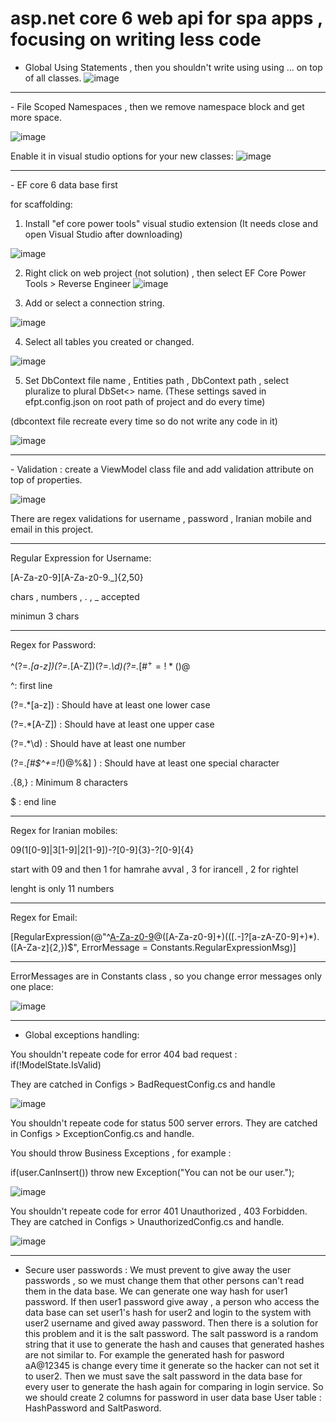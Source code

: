 # asp.net core 6 web api for spa apps , focusing on writing less code
- Global Using Statements , then you shouldn't write using using ... on top of all classes.
![image](https://user-images.githubusercontent.com/17564001/170569285-18e5694b-a610-4346-ae36-61920e49c7c4.png)
<hr> 
- File Scoped Namespaces , then we remove namespace block and get more space.

![image](https://user-images.githubusercontent.com/17564001/170643358-46b23d5a-c0af-4c2f-b8a3-3482b0ea5806.png)

Enable it in visual studio options for your new classes:
![image](https://user-images.githubusercontent.com/17564001/170640230-90d33c4a-a0bb-4c1a-bfad-616b28143b34.png)
<hr>
- EF core 6 data base first

for scaffolding: 

1. Install "ef core power tools" visual studio extension (It needs close and open Visual Studio after downloading)

![image](https://user-images.githubusercontent.com/17564001/170569946-da43bfa3-1d1e-4bbe-8144-f8e1df6c38f3.png)

2. Right click on web project (not solution) , then select EF Core Power Tools > Reverse Engineer
![image](https://user-images.githubusercontent.com/17564001/170573556-462f5026-a076-4c47-88e4-79aca32d6b58.png)

3. Add or select a connection string.

![image](https://user-images.githubusercontent.com/17564001/170640698-63e2f85b-79e6-4617-9a9f-154a974db2b3.png)

4. Select all tables you created or changed.

![image](https://user-images.githubusercontent.com/17564001/170640887-19b6771d-38b2-46e7-a767-2f6310651629.png)

5. Set DbContext file name , Entities path , DbContext path , select pluralize to plural DbSet<> name. (These settings saved in efpt.config.json on root path of project and do every time)

(dbcontext file recreate every time so do not write any code in it)

![image](https://user-images.githubusercontent.com/17564001/170641507-342c2168-bf51-4934-87cf-e7d7da32fd25.png)

<hr>
- Validation : create a ViewModel class file and add validation attribute on top of properties.

![image](https://user-images.githubusercontent.com/17564001/170645236-f01caaec-ed07-499d-a34a-756bc905fb1e.png)

There are regex validations for username , password , Iranian mobile and email in this project.

<hr>

Regular Expression for Username:

[A-Za-z0-9][A-Za-z0-9._]{2,50}

chars , numbers , . , _ accepted

minimun 3 chars

<hr>

Regex for Password:

^(?=.*[a-z])(?=.*[A-Z])(?=.*\d)(?=.*[#$^+=!*()@%&]).{8,}$

^: first line

(?=.*[a-z]) : Should have at least one lower case

(?=.*[A-Z]) : Should have at least one upper case

(?=.*\d) : Should have at least one number

(?=.*[#$^+=!*()@%&] ) : Should have at least one special character

.{8,} : Minimum 8 characters

$ : end line

<hr>

Regex for Iranian mobiles:

09(1[0-9]|3[1-9]|2[1-9])-?[0-9]{3}-?[0-9]{4}

start with 09 and then 1 for hamrahe avval , 3 for irancell , 2 for rightel

lenght is only 11 numbers

<hr>

Regex for Email:

[RegularExpression(@"^[A-Za-z0-9](([_\.\-]?[a-zA-Z0-9]+)*)@([A-Za-z0-9]+)(([\.\-‌​]?[a-zA-Z0-9]+)*)\.([A-Za-z]{2,})$", ErrorMessage = Constants.RegularExpressionMsg)]

<hr>

ErrorMessages are in Constants class , so you change error messages only one place:

![image](https://user-images.githubusercontent.com/17564001/170648785-710b73c9-0f27-4e59-b6cb-e297e09f6f1c.png)

<hr>

- Global exceptions handling:

You shouldn't repeate code for error 404 bad request : if(!ModelState.IsValid)

They are catched in Configs > BadRequestConfig.cs and handle

![image](https://user-images.githubusercontent.com/17564001/170649729-cbc71464-bec4-4566-81a3-e90a5fa04664.png)

You shouldn't repeate code for status 500 server errors. They are catched in Configs > ExceptionConfig.cs and handle.

You should throw Business Exceptions , for example : 

if(user.CanInsert()) 
   throw new Exception("You can not be our user.");

![image](https://user-images.githubusercontent.com/17564001/170650025-60de933b-34b6-462a-8536-fcdde2d544db.png)

You shouldn't repeate code for error 401 Unauthorized , 403 Forbidden. They are catched in Configs > UnauthorizedConfig.cs and handle.

![image](https://user-images.githubusercontent.com/17564001/170652409-114ae4a4-b696-4c0c-b2f1-24b9951ff54b.png)

<hr>

- Secure user passwords : We must prevent to give away the user passwords , so we must change them that other persons can't read them in the data base.
We can generate one way hash for user1 password. If then user1 password give away , a person who access the data base can set user1's hash for user2 and login to the system with user2 username and gived away password. Then there is a solution for this problem and it is the salt password. The salt password is a random string that it use to generate the hash and causes that generated hashes are not similar to. For example the generated hash for pasword aA@12345 is change every time it generate so the hacker can not set it to user2. Then we must save the salt password in the data base for every user to generate the hash again for comparing in login service. So we should create 2 columns for password in user data base User table : HashPassword and SaltPasword.


